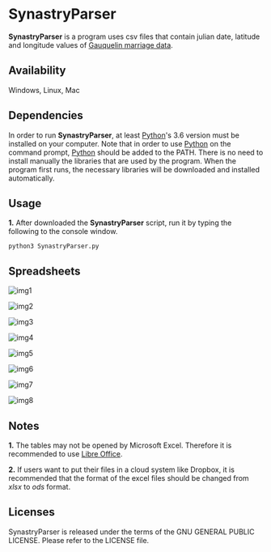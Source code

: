 # SynastryParser

**SynastryParser** is a program uses csv files that contain julian date, latitude and longitude values of [Gauquelin marriage data](http://cura.free.fr/gauq/Gau_Partners_A_to_M_41832.dat).

## Availability

Windows, Linux, Mac

## Dependencies

In order to run **SynastryParser**, at least [Python](https://www.python.org/)'s 3.6 version must be installed on your computer. Note that in order to use [Python](https://www.python.org/) on the command prompt, [Python](https://www.python.org/) should be added to the PATH. There is no need to install manually the libraries that are used by the program. When the program first runs, the necessary libraries will be downloaded and installed automatically.

## Usage

**1.** After downloaded the **SynastryParser** script, run it by typing the following to the console window.

```
python3 SynastryParser.py
```

## Spreadsheets

![img1](https://user-images.githubusercontent.com/29302909/72017449-c1f7e580-3276-11ea-88bf-c0f3cc51478a.jpeg)

![img2](https://user-images.githubusercontent.com/29302909/72084373-6aa85280-3314-11ea-9eed-7a660391d5c9.jpeg)

![img3](https://user-images.githubusercontent.com/29302909/72212425-f543aa00-34ec-11ea-9444-f4b789b6ef76.jpeg)

![img4](https://user-images.githubusercontent.com/29302909/72212427-fd034e80-34ec-11ea-9ec5-449d34e2c48a.jpeg)

![img5](https://user-images.githubusercontent.com/29302909/72212430-fecd1200-34ec-11ea-9625-b0e70226863e.jpeg)

![img6](https://user-images.githubusercontent.com/29302909/72212432-0096d580-34ed-11ea-84ab-6f2f12979522.jpeg)

![img7](https://user-images.githubusercontent.com/29302909/72219115-6ddd5180-3553-11ea-8233-e60d627a9c4b.jpeg)

![img8](https://user-images.githubusercontent.com/29302909/72219117-6fa71500-3553-11ea-944e-38e320d737c0.jpeg)

## Notes

**1.** The tables may not be opened by Microsoft Excel. Therefore it is recommended to use [Libre Office](https://www.libreoffice.org/download/download/). 

**2.** If users want to put their files in a cloud system like Dropbox, it is recommended that the format of the excel files should be changed from *xlsx* to *ods* format.

## Licenses

SynastryParser is released under the terms of the GNU GENERAL PUBLIC LICENSE. Please refer to the LICENSE file.
